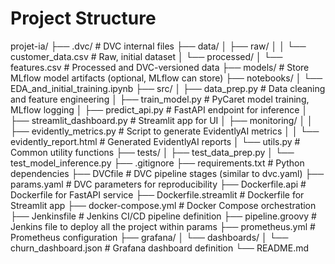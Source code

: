 # Project Structure

projet-ia/
├── .dvc/                             # DVC internal files
├── data/
│   ├── raw/
│   │   └── customer_data.csv         # Raw, initial dataset
│   └── processed/
│       └── features.csv              # Processed and DVC-versioned data
├── models/                           # Store MLflow model artifacts (optional, MLflow can store)
├── notebooks/
│   └── EDA_and_initial_training.ipynb
├── src/
│   ├── data_prep.py                  # Data cleaning and feature engineering
│   ├── train_model.py                # PyCaret model training, MLflow logging
│   ├── predict_api.py                # FastAPI endpoint for inference
│   ├── streamlit_dashboard.py        # Streamlit app for UI
│   ├── monitoring/
│   │   ├── evidently_metrics.py      # Script to generate EvidentlyAI metrics
│   │   └── evidently_report.html     # Generated EvidentlyAI reports
│   └── utils.py                      # Common utility functions
├── tests/
│   ├── test_data_prep.py
│   └── test_model_inference.py
├── .gitignore
├── requirements.txt                  # Python dependencies
├── DVCfile                           # DVC pipeline stages (similar to dvc.yaml)
├── params.yaml                       # DVC parameters for reproducibility
├── Dockerfile.api                    # Dockerfile for FastAPI service
├── Dockerfile.streamlit              # Dockerfile for Streamlit app
├── docker-compose.yml                # Docker Compose orchestration
├── Jenkinsfile                       # Jenkins CI/CD pipeline definition
├── pipeline.groovy                   # Jenkins file to deploy all the project within params
├── prometheus.yml                    # Prometheus configuration
├── grafana/
│   └── dashboards/
│       └── churn_dashboard.json      # Grafana dashboard definition
└── README.md